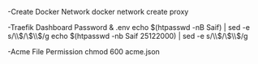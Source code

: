 -Create Docker Network
docker network create proxy

-Traefik Dashboard Password & .env
echo $(htpasswd -nB Saif) | sed -e s/\\$/\\$\\$/g
echo $(htpasswd -nb Saif 25122000) | sed -e s/\\$/\\$\\$/g

-Acme File Permission
chmod 600 acme.json
